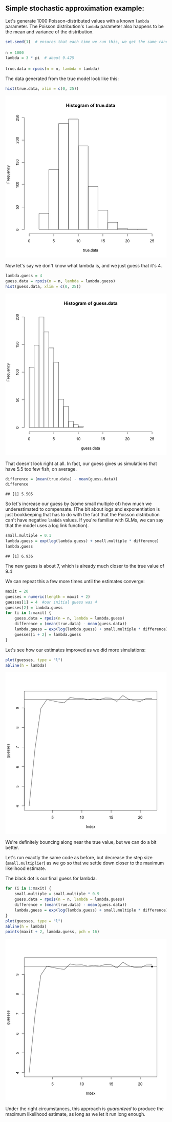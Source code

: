 ## Simple stochastic approximation example:
  
  
Let's generate 1000 Poisson-distributed values with a known `lambda` parameter.  The Poisson distribution's `lambda` parameter also happens to be the mean and variance of the distribution.


```r
set.seed(1)  # ensures that each time we run this, we get the same random values

n = 1000
lambda = 3 * pi  # about 9.425

true.data = rpois(n = n, lambda = lambda)
```




The data generated from the true model look like this:


```r
hist(true.data, xlim = c(0, 25))
```

![plot of chunk hist](figure/hist.png) 



Now let's say we don't know what lambda is, and we just guess that it's 4.


```r
lambda.guess = 4
guess.data = rpois(n = n, lambda = lambda.guess)
hist(guess.data, xlim = c(0, 25))
```

![plot of chunk initial.guess](figure/initial.guess.png) 


That doesn't look right at all. In fact, our guess gives us simulations that have 5.5 too few fish, on average.



```r
difference = (mean(true.data) - mean(guess.data))
difference
```



```
## [1] 5.505
```





So let's increase our guess by (some small multiple of) how much we underestimated to compensate.  (The bit about logs and exponentiation is just bookkeeping that has to do with the fact that the Poisson distribution can't have negative `lambda` values. If you're familiar with GLMs, we can say that the model uses a log link function).



```r
small.multiple = 0.1
lambda.guess = exp(log(lambda.guess) + small.multiple * difference)
lambda.guess
```



```
## [1] 6.936
```




The new guess is about 7, which is already much closer to the true value of 9.4

We can repeat this a few more times until the estimates converge:



```r
maxit = 20
guesses = numeric(length = maxit + 2)
guesses[1] = 4  #our initial guess was 4
guesses[2] = lambda.guess
for (i in 1:maxit) {
    guess.data = rpois(n = n, lambda = lambda.guess)
    difference = (mean(true.data) - mean(guess.data))
    lambda.guess = exp(log(lambda.guess) + small.multiple * difference)
    guesses[i + 2] = lambda.guess
}
```




Let's see how our estimates improved as we did more simulations:
  


```r
plot(guesses, type = "l")
abline(h = lambda)
```

![plot of chunk plot.progress](figure/plot.progress.png) 


We're definitely bouncing along near the true value, but we can do a bit better.

Let's run exactly the same code as before, but decrease the step size (`small.multiplier`) as we go so that we settle down closer to the maximum likelihood estimate.

The black dot is our final guess for lambda.



```r
for (i in 1:maxit) {
    small.multiple = small.multiple * 0.9
    guess.data = rpois(n = n, lambda = lambda.guess)
    difference = (mean(true.data) - mean(guess.data))
    lambda.guess = exp(log(lambda.guess) + small.multiple * difference)
}
plot(guesses, type = "l")
abline(h = lambda)
points(maxit + 2, lambda.guess, pch = 16)
```

![plot of chunk loop2](figure/loop2.png) 


Under the right circumstances, this approach is *guaranteed* to produce the maximum likelihood estimate, as long as we let it run long enough.
